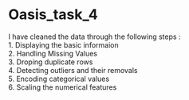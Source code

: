 # Oasis_task_4

I have cleaned the data through the following steps :
<br>1. Displaying the basic informaion
<br>2. Handling Missing Values
<br>3. Droping duplicate rows
<br>4. Detecting outliers and their removals
<br>5. Encoding categorical values
<br>6. Scaling the numerical features
